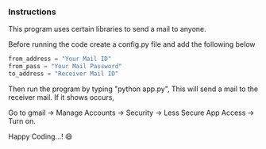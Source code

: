 ### Instructions

This program uses certain libraries to send a mail to anyone.

Before running the code create a config.py file and add the following below

```python
from_address = "Your Mail ID" 
from_pass = "Your Mail Password" 
to_address = "Receiver Mail ID"
```

Then run the program by typing "python app.py", This will send a mail to the receiver mail.
If it shows occurs,

Go to gmail -> Manage Accounts -> Security -> Less Secure App Access -> Turn on.

Happy Coding...! :smile:
